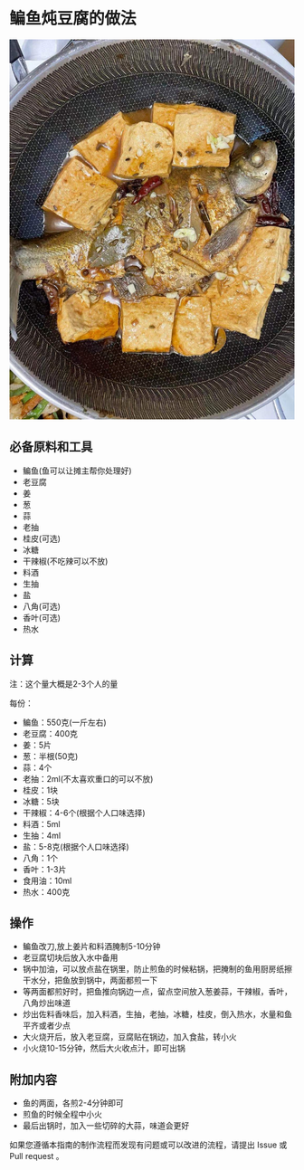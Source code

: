 
# 鳊鱼炖豆腐的做法

![鳊鱼炖豆腐](./鳊鱼炖豆腐.jpg)

## 必备原料和工具

- 鳊鱼(鱼可以让摊主帮你处理好)
- 老豆腐
- 姜
- 葱
- 蒜
- 老抽
- 桂皮(可选)
- 冰糖
- 干辣椒(不吃辣可以不放)
- 料酒
- 生抽
- 盐
- 八角(可选)
- 香叶(可选)
- 热水

## 计算

注：这个量大概是2-3个人的量

每份：

- 鳊鱼：550克(一斤左右)
- 老豆腐：400克
- 姜：5片
- 葱：半根(50克)
- 蒜：4个
- 老抽：2ml(不太喜欢重口的可以不放)
- 桂皮：1块
- 冰糖：5块
- 干辣椒：4-6个(根据个人口味选择)
- 料酒：5ml
- 生抽：4ml
- 盐：5-8克(根据个人口味选择)
- 八角：1个
- 香叶：1-3片
- 食用油：10ml
- 热水：400克

## 操作

- 鳊鱼改刀,放上姜片和料酒腌制5-10分钟
- 老豆腐切块后放入水中备用
- 锅中加油，可以放点盐在锅里，防止煎鱼的时候粘锅，把腌制的鱼用厨房纸擦干水分，把鱼放到锅中，两面都煎一下
- 等两面都煎好时，把鱼推向锅边一点，留点空间放入葱姜蒜，干辣椒，香叶，八角炒出味道
- 炒出佐料香味后，加入料酒，生抽，老抽，冰糖，桂皮，倒入热水，水量和鱼平齐或者少点
- 大火烧开后，放入老豆腐，豆腐贴在锅边，加入食盐，转小火
- 小火烧10-15分钟，然后大火收点汁，即可出锅

## 附加内容

- 鱼的两面，各煎2-4分钟即可
- 煎鱼的时候全程中小火
- 最后出锅时，加入一些切碎的大蒜，味道会更好

如果您遵循本指南的制作流程而发现有问题或可以改进的流程，请提出 Issue 或 Pull request 。

